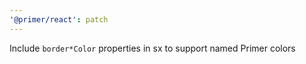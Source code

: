 ```yaml
---
'@primer/react': patch
---
```


Include `border*Color` properties in sx to support named Primer colors

<!-- Changed components: _none_ -->
